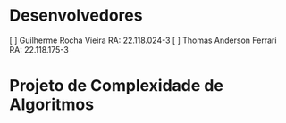 # Desenvolvedores
[ ] Guilherme Rocha Vieira RA: 22.118.024-3
[ ] Thomas Anderson Ferrari RA: 22.118.175-3

# Projeto de Complexidade de Algoritmos
